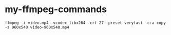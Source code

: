 # my-ffmpeg-commands

````
ffmpeg -i video.mp4 -vcodec libx264 -crf 27 -preset veryfast -c:a copy -s 960x540 video-960x540.mp4
